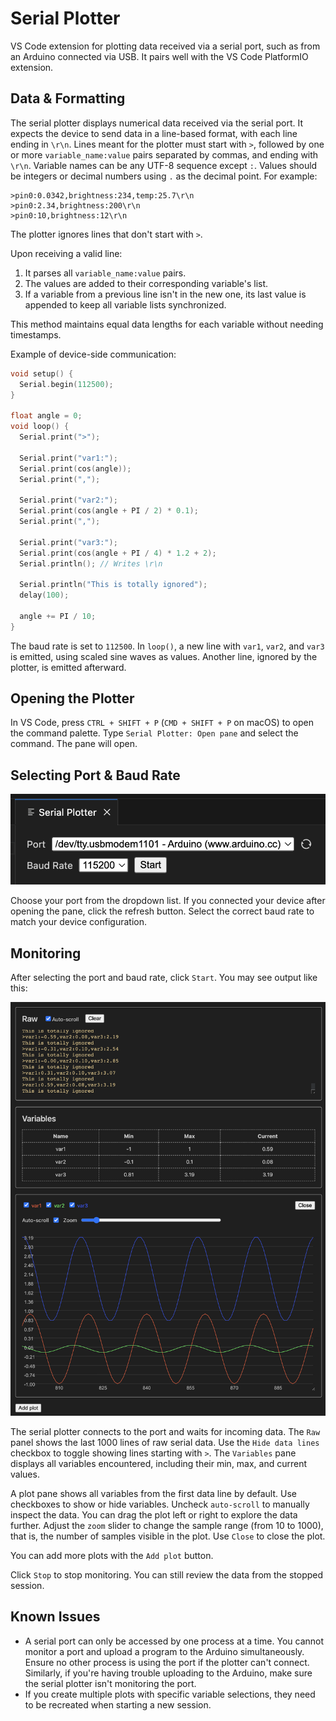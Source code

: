 # Serial Plotter
VS Code extension for plotting data received via a serial port, such as from an Arduino connected via USB. It pairs well with the VS Code PlatformIO extension.

## Data & Formatting
The serial plotter displays numerical data received via the serial port. It expects the device to send data in a line-based format, with each line ending in `\r\n`. Lines meant for the plotter must start with `>`, followed by one or more `variable_name:value` pairs separated by commas, and ending with `\r\n`. Variable names can be any UTF-8 sequence except `:`. Values should be integers or decimal numbers using `.` as the decimal point. For example:

```
>pin0:0.0342,brightness:234,temp:25.7\r\n
>pin0:2.34,brightness:200\r\n
>pin0:10,brightness:12\r\n
```

The plotter ignores lines that don't start with `>`.

Upon receiving a valid line:
1. It parses all `variable_name:value` pairs.
2. The values are added to their corresponding variable's list.
3. If a variable from a previous line isn't in the new one, its last value is appended to keep all variable lists synchronized.

This method maintains equal data lengths for each variable without needing timestamps.

Example of device-side communication:

```cpp
void setup() {
  Serial.begin(112500);
}

float angle = 0;
void loop() {
  Serial.print(">");

  Serial.print("var1:");
  Serial.print(cos(angle));
  Serial.print(",");

  Serial.print("var2:");
  Serial.print(cos(angle + PI / 2) * 0.1);
  Serial.print(",");

  Serial.print("var3:");
  Serial.print(cos(angle + PI / 4) * 1.2 + 2);
  Serial.println(); // Writes \r\n

  Serial.println("This is totally ignored");
  delay(100);

  angle += PI / 10;
}
```

The baud rate is set to `112500`. In `loop()`, a new line with `var1`, `var2`, and `var3` is emitted, using scaled sine waves as values. Another line, ignored by the plotter, is emitted afterward.

## Opening the Plotter
In VS Code, press `CTRL + SHIFT + P` (`CMD + SHIFT + P` on macOS) to open the command palette. Type `Serial Plotter: Open pane` and select the command. The pane will open.

## Selecting Port & Baud Rate

![docs/pane-1.png](docs/pane-1.png)

Choose your port from the dropdown list. If you connected your device after opening the pane, click the refresh button. Select the correct baud rate to match your device configuration.

## Monitoring
After selecting the port and baud rate, click `Start`. You may see output like this:

![docs/pane-2.png](docs/pane-2.png)

The serial plotter connects to the port and waits for incoming data. The `Raw` panel shows the last 1000 lines of raw serial data. Use the `Hide data lines` checkbox to toggle showing lines starting with `>`. The `Variables` pane displays all variables encountered, including their min, max, and current values.

A plot pane shows all variables from the first data line by default. Use checkboxes to show or hide variables. Uncheck `auto-scroll` to manually inspect the data. You can drag the plot left or right to explore the data further. Adjust the `zoom` slider to change the sample range (from 10 to 1000), that is, the number of samples visible in the plot. Use `Close` to close the plot.

You can add more plots with the `Add plot` button.

Click `Stop` to stop monitoring. You can still review the data from the stopped session.

## Known Issues
- A serial port can only be accessed by one process at a time. You cannot monitor a port and upload a program to the Arduino simultaneously. Ensure no other process is using the port if the plotter can't connect. Similarly, if you're having trouble uploading to the Arduino, make sure the serial plotter isn't monitoring the port.
- If you create multiple plots with specific variable selections, they need to be recreated when starting a new session.